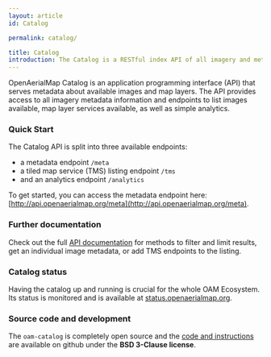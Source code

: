 ```yaml
---
layout: article
id: Catalog

permalink: catalog/

title: Catalog
introduction: The Catalog is a RESTful index API of all imagery and metadata available within the OAM system.
---
```


OpenAerialMap Catalog is an application programming interface (API) that serves metadata about available images and map layers. The API provides access to all imagery metadata information and endpoints to list images available, map layer services available, as well as simple analytics.

### Quick Start
The Catalog API is split into three available endpoints:

- a metadata endpoint `/meta`
- a tiled map service (TMS) listing endpoint `/tms`
- and an analytics endpoint `/analytics`

To get started, you can access the metadata endpoint here: [http://api.openaerialmap.org/meta](http://api.openaerialmap.org/meta). 

### Further documentation 
Check out the full [API documentation](http://hotosm.github.io/oam-catalog/) for methods to filter and limit results, get an individual image metadata, or add TMS endpoints to the listing.

### Catalog status
Having the catalog up and running is crucial for the whole OAM Ecosystem. Its status is monitored and is available at [status.openaerialmap.org](http://status.openaerialmap.org).

### Source code and development
The `oam-catalog` is completely open source and the [code and instructions](https://github.com/hotosm/oam-catalog) are available on github under the **BSD 3-Clause license**.

